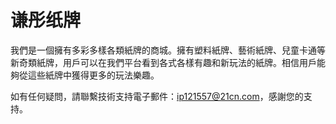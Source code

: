 # 谦彤纸牌

我們是一個擁有多彩多樣各類紙牌的商城。擁有塑料紙牌、藝術紙牌、兒童卡通等新奇類紙牌，用戶可以在我們平台看到各式各樣有趣和新玩法的紙牌。相信用戶能夠從這些紙牌中獲得更多的玩法樂趣。

如有任何疑問，請聯繫技術支持電子郵件：ip121557@21cn.com，感謝您的支持。
 
 
 
